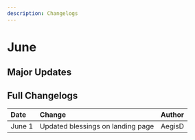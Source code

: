 ```yaml
---
description: Changelogs
---
```


# June

## Major Updates



## Full Changelogs

| Date | Change | Author |
| :--- | :--- | :--- |
| June 1 | Updated blessings on landing page | AegisD |

